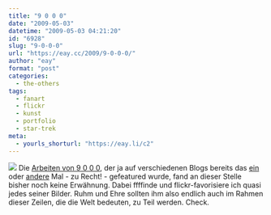 ```yaml
---
title: "9 0 0 0"
date: "2009-05-03"
datetime: "2009-05-03 04:21:20"
id: "6928"
slug: "9-0-0-0"
url: "https://eay.cc/2009/9-0-0-0/"
author: "eay"
format: "post"
categories:
  - the-others
tags:
  - fanart
  - flickr
  - kunst
  - portfolio
  - star-trek
meta:
  - yourls_shorturl: "https://eay.li/c2"
---
```


![](/uploads/2009/9000.jpg) Die [Arbeiten von 9 0 0 0](http://www.flickr.com/photos/dinosonic/), der ja auf verschiedenen Blogs bereits das [ein](http://www.nerdcore.de/wp/2009/03/13/9-0-0-0s-flickr-awesomeness/) oder [andere](http://www.diskursdisko.de/2009/03/9-0-0-0/) Mal - zu Recht! - gefeatured wurde, fand an dieser Stelle bisher noch keine Erwähnung. Dabei ffffinde und flickr-favorisiere ich quasi jedes seiner Bilder. Ruhm und Ehre sollten ihm also endlich auch im Rahmen dieser Zeilen, die die Welt bedeuten, zu Teil werden. Check.
